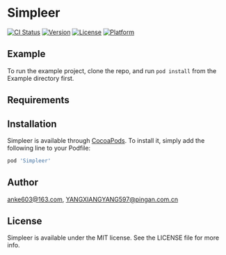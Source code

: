 # Simpleer

[![CI Status](https://img.shields.io/travis/anke603@163.com/Simpleer.svg?style=flat)](https://travis-ci.org/anke603@163.com/Simpleer)
[![Version](https://img.shields.io/cocoapods/v/Simpleer.svg?style=flat)](https://cocoapods.org/pods/Simpleer)
[![License](https://img.shields.io/cocoapods/l/Simpleer.svg?style=flat)](https://cocoapods.org/pods/Simpleer)
[![Platform](https://img.shields.io/cocoapods/p/Simpleer.svg?style=flat)](https://cocoapods.org/pods/Simpleer)

## Example

To run the example project, clone the repo, and run `pod install` from the Example directory first.

## Requirements

## Installation

Simpleer is available through [CocoaPods](https://cocoapods.org). To install
it, simply add the following line to your Podfile:

```ruby
pod 'Simpleer'
```

## Author

anke603@163.com, YANGXIANGYANG597@pingan.com.cn

## License

Simpleer is available under the MIT license. See the LICENSE file for more info.
